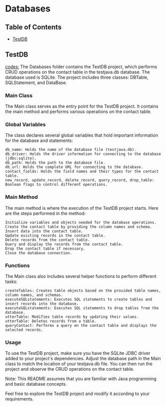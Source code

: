 # Databases

## Table of Contents
- [TestDB](#testdb)

## TestDB
[codes:](./TestDB)
The Databases folder contains the TestDB project, which performs CRUD operations on the contact table in the testjava.db database. The database used is SQLite. The project includes three classes: DBTable, SQLStatement, and DataBase.

### Main Class

The Main class serves as the entry point for the TestDB project. It contains the main method and performs various operations on the contact table.
### Global Variables

The class declares several global variables that hold important information for the database and statements:

    db_name: Holds the name of the database file (testjava.db).
    db_driver: Holds the driver information for connecting to the database (jdbc:sqlite).
    db_path: Holds the path to the database file.
    db_url: Holds the complete URL for connecting to the database.
    contact_fields: Holds the field names and their types for the contact table.
    new_record, update_record, delete_record, query_record, drop_table: Boolean flags to control different operations.

### Main Method

The main method is where the execution of the TestDB project starts. Here are the steps performed in the method:

    Initialize variables and objects needed for the database operations.
    Create the contact table by providing the column names and schema.
    Insert data into the contact table.
    Update existing records in the contact table.
    Delete records from the contact table.
    Query and display the records from the contact table.
    Drop the contact table if necessary.
    Close the database connection.

### Functions

The Main class also includes several helper functions to perform different tasks:

    createTables: Creates table objects based on the provided table names, column names, and schemas.
    executeSQLstatements: Executes SQL statements to create tables and insert records into the database.
    executeSQLstatements: Executes SQL statements to drop tables from the database.
    utterTable: Modifies table records by updating their values.
    utterTable: Deletes records from a table.
    queryContact: Performs a query on the contact table and displays the selected records.

### Usage

To use the TestDB project, make sure you have the SQLite JDBC driver added to your project's dependencies. Adjust the database path in the Main class to match the location of your testjava.db file. You can then run the project and observe the CRUD operations on the contact table.

Note: This README assumes that you are familiar with Java programming and basic database concepts.

Feel free to explore the TestDB project and modify it according to your requirements.
